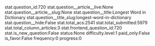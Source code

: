 stat.question_id:720
stat.question__article__live:None
stat.question__article__slug:None
stat.question__title:Longest Word in Dictionary
stat.question__title_slug:longest-word-in-dictionary
stat.question__hide:False
stat.total_acs:2541
stat.total_submitted:5979
stat.total_column_articles:3
stat.frontend_question_id:720
stat.is_new_question:False
status:None
difficulty.level:1
paid_only:False
is_favor:False
frequency:0
progress:0
